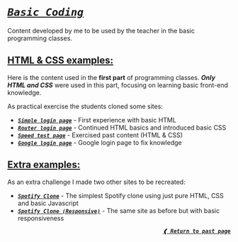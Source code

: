 [**_`simple login page`_**]: https://dreisss.github.io/iespes/classes/basic-coding/html&css/class01/login-page
[**_`router login page`_**]: https://dreisss.github.io/iespes/classes/basic-coding/html&css/class02/router-login
[**_`speed test page`_**]: https://dreisss.github.io/iespes/classes/basic-coding/html&css/class03/speed-page
[**_`google login page`_**]: https://dreisss.github.io/iespes/classes/basic-coding/html&css/class04/google-login
[**_`spotify clone`_**]: https://dreisss.github.io/iespes/classes/basic-coding/extra/spotify
[**_`spotify clone (responsive)`_**]: https://dreisss.github.io/iespes/classes/basic-coding/extra/spotify-responsive

# [**_`Basic Coding`_**](#basic-coding)

Content developed by me to be used by the teacher in the basic programming classes.

## [**HTML & CSS examples:**](#html--css-examples)

Here is the content used in the **first part** of programming classes.
**_Only HTML and CSS_** were used in this part, focusing on learning basic
front-end knowledge.

As practical exercise the students cloned some sites:

- [**_`Simple login page`_**] - First experience with basic HTML
- [**_`Router login page`_**] - Continued HTML basics and introduced basic CSS
- [**_`Speed test page`_**] - Exercised past content (HTML & CSS)
- [**_`Google login page`_**] - Google login page to fix knowledge

## [**Extra examples:**](#extra-examples)

As an extra challenge I made two other sites to be recreated:

- [**_`Spotify Clone`_**] - The simplest Spotify clone using just pure HTML, CSS and
  basic Javascript
- [**_`Spotify Clone (Responsive)`_**] - The same site as before but with basic
  responsiveness

<div align="right">

[**_`❰ Return to past page`_**](../)

</div>
